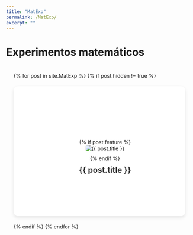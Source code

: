 ```yaml
---
title: "MatExp"
permalink: /MatExp/
excerpt: ""
---
```


<h1>Experimentos matemáticos</h1>

<style>
/* Grid layout for cards */
.matexp-grid {
  display: grid;
  grid-template-columns: repeat(auto-fit, minmax(300px, 1fr)); /* Responsive grid */
  gap: 20px;
  padding: 20px;
}

/* Container for each flip card */
.flip-card {
  background-color: transparent;
  width: 100%;
  height: 350px;                        /* Slightly taller for better layout */
  perspective: 1200px;                  /* More pronounced 3D effect */
  position: relative;
  border-radius: 12px;                  /* Softer corners */
  overflow: hidden;                     /* Ensures no content overflows */
  box-shadow: 0 4px 10px rgba(0, 0, 0, 0.1); /* Subtle outer shadow */
  transition: transform 0.3s ease, box-shadow 0.3s ease;
}

.flip-card:hover {
  box-shadow: 0 8px 20px rgba(0, 0, 0, 0.2); /* Deeper shadow on hover */
}


/* Inner container that will be rotated */
.flip-card-inner {
  position: relative;
  width: 100%;
  height: 100%;
  transition: transform 0.6s;
  transform-style: preserve-3d;
}

/* Flip the card on hover */
.flip-card:hover .flip-card-inner {
  transform: rotateY(180deg);
}

/* Front and back sides of the card */
.matexp-card-front,
.matexp-card-back {
  position: absolute;
  width: 100%;
  height: 100%;
  -webkit-backface-visibility: hidden; /* Safari */
  backface-visibility: hidden;
  border-radius: 8px;
  overflow: hidden;
}

/* Front side styling */
.matexp-card-front {
  background-color: #fff;
  padding: 15px;
  display: flex;
  flex-direction: column;
  align-items: center;
  justify-content: center;
  transition: transform 0.3s ease;
}

.matexp-card-front img {
  max-width: 100%;
  height: auto;
  margin-bottom: 10px;
  border-radius: 4px;
}

.matexp-card-front h2 {
  margin: 10px 0 0;
  font-size: 1.5em;
  color: #333;
}

/* Back side styling */
.matexp-card-back {
  background-color: #fff;
  color: #333;
  transform: rotateY(180deg);
  padding: 15px;
  overflow-y: auto; /* Makes the description scrollable if needed */
}

.matexp-card-back h2 {
  margin-top: 0;
  font-size: 1.5em;
  color: #007bff;
}

.matexp-card-back p {
  margin-top: 10px;
}
</style>

<div class="matexp-grid">
  {% for post in site.MatExp %}
    {% if post.hidden != true %}
      <a href="{{ post.url }}" class="flip-card">
        <div class="flip-card-inner">
          <!-- Front side of the card -->
          <div class="matexp-card-front">
            {% if post.feature %}
              <img src="{{ post.feature | relative_url }}" alt="{{ post.title }}">
            {% endif %}
            <h2>{{ post.title }}</h2>
          </div>
          <!-- Back side of the card with scrollable description -->
          <div class="matexp-card-back">
            <h2>{{ post.title }}</h2>
            {% if post.excerpt %}
              <p>{{ post.excerpt }}</p>
            {% endif %}
          </div>
        </div>
      </a>
    {% endif %}
  {% endfor %}
</div>
